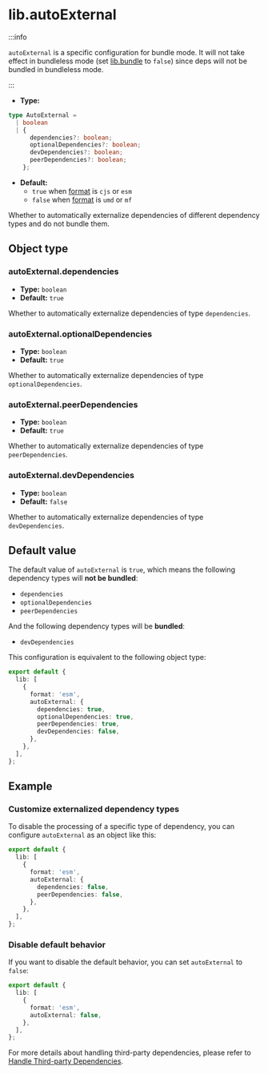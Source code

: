 # lib.autoExternal

:::info

`autoExternal` is a specific configuration for bundle mode. It will not take effect in bundleless mode (set [lib.bundle](/config/lib/bundle.md) to `false`) since deps will not be bundled in bundleless mode.

:::

* **Type:**

```ts
type AutoExternal =
  | boolean
  | {
      dependencies?: boolean;
      optionalDependencies?: boolean;
      devDependencies?: boolean;
      peerDependencies?: boolean;
    };
```

* **Default:**
  * `true` when [format](/config/lib/format.md) is `cjs` or `esm`
  * `false` when [format](/config/lib/format.md) is `umd` or `mf`

Whether to automatically externalize dependencies of different dependency types and do not bundle them.

## Object type

### autoExternal.dependencies

* **Type:** `boolean`
* **Default:** `true`

Whether to automatically externalize dependencies of type `dependencies`.

### autoExternal.optionalDependencies

* **Type:** `boolean`
* **Default:** `true`

Whether to automatically externalize dependencies of type `optionalDependencies`.

### autoExternal.peerDependencies

* **Type:** `boolean`
* **Default:** `true`

Whether to automatically externalize dependencies of type `peerDependencies`.

### autoExternal.devDependencies

* **Type:** `boolean`
* **Default:** `false`

Whether to automatically externalize dependencies of type `devDependencies`.

## Default value

The default value of `autoExternal` is `true`, which means the following dependency types will **not be bundled**:

* `dependencies`
* `optionalDependencies`
* `peerDependencies`

And the following dependency types will be **bundled**:

* `devDependencies`

This configuration is equivalent to the following object type:

```ts
export default {
  lib: [
    {
      format: 'esm',
      autoExternal: {
        dependencies: true,
        optionalDependencies: true,
        peerDependencies: true,
        devDependencies: false,
      },
    },
  ],
};
```

## Example

### Customize externalized dependency types

To disable the processing of a specific type of dependency, you can configure `autoExternal` as an object like this:

```ts title="rslib.config.ts"
export default {
  lib: [
    {
      format: 'esm',
      autoExternal: {
        dependencies: false,
        peerDependencies: false,
      },
    },
  ],
};
```

### Disable default behavior

If you want to disable the default behavior, you can set `autoExternal` to `false`:

```ts title="rslib.config.ts"
export default {
  lib: [
    {
      format: 'esm',
      autoExternal: false,
    },
  ],
};
```

For more details about handling third-party dependencies, please refer to [Handle Third-party Dependencies](/guide/advanced/third-party-deps.md).
